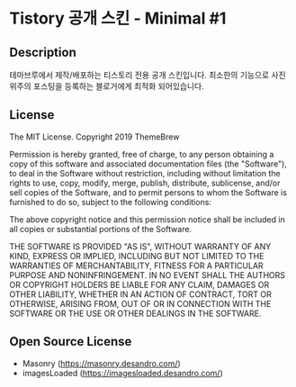# Tistory 공개 스킨 - Minimal #1

## Description
테마브루에서 제작/배포하는 티스토리 전용 공개 스킨입니다.
최소한의 기능으로 사진위주의 포스팅을 등록하는 블로거에게 최적화 되어있습니다.

## License
The MIT License.
Copyright 2019 ThemeBrew

Permission is hereby granted, free of charge, to any person obtaining a copy of this software and associated documentation files (the "Software"), to deal in the Software without restriction, including without limitation the rights to use, copy, modify, merge, publish, distribute, sublicense, and/or sell copies of the Software, and to permit persons to whom the Software is furnished to do so, subject to the following conditions:

The above copyright notice and this permission notice shall be included in all copies or substantial portions of the Software.

THE SOFTWARE IS PROVIDED "AS IS", WITHOUT WARRANTY OF ANY KIND, EXPRESS OR IMPLIED, INCLUDING BUT NOT LIMITED TO THE WARRANTIES OF MERCHANTABILITY, FITNESS FOR A PARTICULAR PURPOSE AND NONINFRINGEMENT. IN NO EVENT SHALL THE AUTHORS OR COPYRIGHT HOLDERS BE LIABLE FOR ANY CLAIM, DAMAGES OR OTHER LIABILITY, WHETHER IN AN ACTION OF CONTRACT, TORT OR OTHERWISE, ARISING FROM, OUT OF OR IN CONNECTION WITH THE SOFTWARE OR THE USE OR OTHER DEALINGS IN THE SOFTWARE.

## Open Source License
- Masonry (https://masonry.desandro.com/)
- imagesLoaded (https://imagesloaded.desandro.com/)
